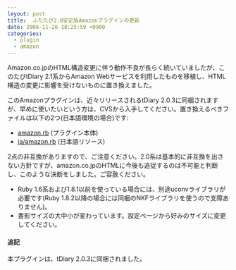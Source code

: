 ```yaml
---
leyout: post
title:  ふたたび2.0安定版Amazonプラグインの更新
date: 2006-11-26 18:25:59 +0900
categories:
  - plugin
  - amazon
---
```

Amazon.co.jpのHTML構造変更に伴う動作不良が長らく続いていましたが、このたびtDiary 2.1系からAmazon Webサービスを利用したものを移植し、HTML構造の変更に影響を受けないものに置き換えました。

このAmazonプラグインは、近々リリースされるtDiary 2.0.3に同梱されますが、早めに使いたいという方は、CVSから入手してください。置き換えるべきファイルは以下の2つ(日本語環境の場合)です:

* [amazon.rb](http://tdiary.cvs.sourceforge.net/tdiary/plugin/amazon.rb?revision=1.27.2.5&view=markup&pathrev=Stable-2_0) (プラグイン本体)
* [ja/amazon.rb](http://tdiary.cvs.sourceforge.net/tdiary/plugin/ja/amazon.rb?revision=1.3.2.8&view=markup&pathrev=Stable-2_0) (日本語リソース)

2点の非互換がありますので、ご注意ください。2.0系は基本的に非互換を出さない方針ですが、amazon.co.jpのHTMLに今後も追従するのは不可能と判断し、このような決断をしました。ご容赦ください。

* Ruby 1.6系および1.8.1以前を使っている場合には、別途uconvライブラリが必要です(Ruby 1.8.2以降の場合には同梱のNKFライブラリを使うので支障ありません)。
* 書影サイズの大中小が変わっています。設定ページから好みのサイズに変更してください。

#### 追記
本プラグインは、tDiary 2.0.3に同梱されました。

